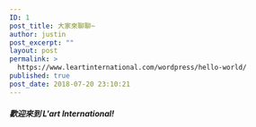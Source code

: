 ```yaml
---
ID: 1
post_title: 大家來聊聊~
author: justin
post_excerpt: ""
layout: post
permalink: >
  https://www.leartinternational.com/wordpress/hello-world/
published: true
post_date: 2018-07-20 23:10:21
---
```

<h5>歡迎來到 L'art International!</h5>
